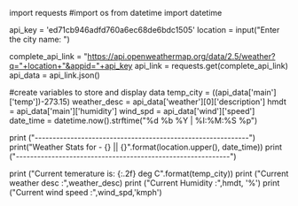 import requests
#import os
from datetime import datetime

api_key = 'ed71cb946adfd760a6ec68de6bdc1505'
location = input("Enter the city name: ")

complete_api_link = "https://api.openweathermap.org/data/2.5/weather?q="+location+"&appid="+api_key
api_link = requests.get(complete_api_link)
api_data = api_link.json()

#create variables to store and display data
temp_city = ((api_data['main']['temp'])-273.15)
weather_desc = api_data['weather'][0]['description']
hmdt = api_data['main']['humidity']
wind_spd = api_data['wind']['speed']
date_time = datetime.now().strftime("%d %b %Y | %I:%M:%S %p")

print ("------------------------------------------------------------")
print("Weather Stats for - {}  || {}".format(location.upper(), date_time))
print ("------------------------------------------------------------")

print ("Current temerature is: {:.2f} deg C".format(temp_city))
print ("Current weather desc :",weather_desc)
print ("Current Humidity     :",hmdt, '%')
print ("Current wind speed   :",wind_spd,'kmph')
